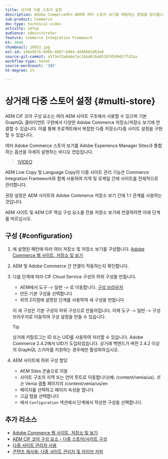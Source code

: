 ```yaml
---
title: 상거래 다중 스토어 설정
description: Adobe Commerce에서 AEM에 여러 스토어 보기를 매핑하는 방법을 알아봅니다. 이를 통해 프로젝트에서 다중 임차인 및 다중 언어 사용 사례를 지원할 수 있습니다.
sub-product: Commerce
doc-type: technical-video
activity: setup
audience: administrator
feature: Commerce Integration Framework
kt: 3046
thumbnail: 28952.jpg
exl-id: 1d4e9b7b-848b-4007-b884-dd48682d62e8
source-git-commit: a5f3e33a6abe7ac1bbd610a8528fd599d1ffd2aa
workflow-type: tm+mt
source-wordcount: '385'
ht-degree: 2%

---
```


# 상거래 다중 스토어 설정 {#multi-store}

AEM CIF 코어 구성 요소는 여러 AEM 사이트 구조에서 사용할 수 있으며 기본 GraphQL 클라이언트 구현에서 다양한 Adobe Commerce 저장소/저장소 보기에 연결할 수 있습니다. 이를 통해 프로젝트에서 복잡한 다중 저장소/다중 사이트 설정을 구현할 수 있습니다.

여러 Adobe Commerce 스토어 보기를 Adobe Experience Manager Sites과 통합하는 옵션을 자세히 설명하는 비디오 연습입니다.

>[!VIDEO](https://video.tv.adobe.com/v/28952/?quality=12)

AEM Live Copy 및 Language Copy의 다중 사이트 관리 기능은 Commerce Integration Framework와 함께 사용하여 지역 및 로케일 간에 사이트를 전체적으로 관리합니다.

권장 설정은 AEM 사이트와 Adobe Commerce 저장소 보기 간에 1:1 관계를 사용하는 것입니다.

AEM 사이트 및 AEM CIF 핵심 구성 요소를 전용 저장소 보기에 연결하려면 아래 단계를 따르십시오.

## 구성 {#configuration}

1. 에 설명된 패턴에 따라 여러 저장소 및 저장소 보기를 구성합니다. [Adobe Commerce 웹 사이트, 저장소 및 보기](https://docs.magento.com/m2/ce/user_guide/stores/websites-stores-views.html)

2. AEM 및 Adobe Commerce 간 연결이 작동하는지 확인합니다.

3. 다음 단계에 따라 CIF Cloud Service 구성의 하위 구성을 만듭니다.

   * AEM에서 도구 -> 일반 -> 로 이동합니다. [구성 브라우저](/help/sites-administering/configurations.md#using-configuration-browser)
   * 만든 기본 구성을 선택합니다
   * 위의 2지점에 설명된 단계를 사용하여 새 구성을 만듭니다

   이 새 구성은 기본 구성의 하위 구성으로 만들어집니다. 이제 도구 -> 일반 -> 구성 브라우저로 이동하여 구성 설정을 만들 수 있습니다.

   >[!TIP]
   >
   >상거래 카탈로그는 ID 또는 UID를 사용하여 처리할 수 있습니다. Adobe Commerce 2.4.2에서 UID가 도입되었습니다. 상거래 백엔드가 버전 2.4.2 이상의 GraphQL 스키마를 지원하는 경우에만 활성화하십시오.

4. AEM 사이트에 하위 구성 할당

   * AEM Sites 콘솔으로 이동
   * 사이트 구조의 지역 또는 언어 루트로 이동합니다(예: /content/venia/us). _또는_ Venia 샘플 페이지의 /content/venia/us/en
   * 페이지를 선택하고 페이지 속성을 엽니다
   * 고급 탭을 선택합니다
   * 에서 `Configuration` 섹션에서 단계에서 작성한 구성을 선택합니다.

## 추가 리소스

* [Adobe Commerce 웹 사이트, 저장소 및 보기](https://docs.magento.com/m2/ce/user_guide/stores/websites-stores-views.html)
* [AEM CIF 코어 구성 요소 - 다중 스토어/사이트 구성](https://github.com/adobe/aem-core-cif-components/wiki/configuration#multi-store--site-configuration)
* [다중 사이트 관리자 사용](https://experienceleague.adobe.com/docs/experience-manager-learn/sites/translation/multi-site-manager-feature-video-use.html)
* [콘텐츠 재사용: 다중 사이트 관리자 및 라이브 카피](/help/sites-administering/msm.md)
